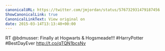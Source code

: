 ```yaml
---
canonicalURL: https://twitter.com/jmjordan/status/576732931479187456
ShowCanonicalLink: true
CanonicalLinkText: View original on
date: 2015-03-14T13:13:40+00:00
---
```

RT @bdmusser: Finally at Hogwarts &amp; Hogsmeade!!! #HarryPotter #BestDayEver http://t.co/qTQN1bcsNv